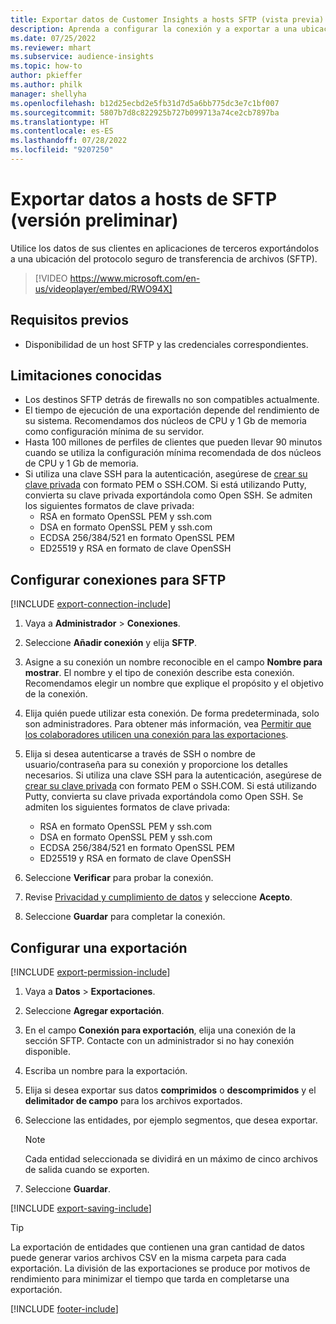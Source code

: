 ```yaml
---
title: Exportar datos de Customer Insights a hosts SFTP (vista previa) (contiene vídeo)
description: Aprenda a configurar la conexión y a exportar a una ubicación de SFTP.
ms.date: 07/25/2022
ms.reviewer: mhart
ms.subservice: audience-insights
ms.topic: how-to
author: pkieffer
ms.author: philk
manager: shellyha
ms.openlocfilehash: b12d25ecbd2e5fb31d7d5a6bb775dc3e7c1bf007
ms.sourcegitcommit: 5807b7d8c822925b727b099713a74ce2cb7897ba
ms.translationtype: HT
ms.contentlocale: es-ES
ms.lasthandoff: 07/28/2022
ms.locfileid: "9207250"
---
```

# <a name="export-data-to-sftp-hosts-preview"></a>Exportar datos a hosts de SFTP (versión preliminar)

Utilice los datos de sus clientes en aplicaciones de terceros exportándolos a una ubicación del protocolo seguro de transferencia de archivos (SFTP).

> [!VIDEO https://www.microsoft.com/en-us/videoplayer/embed/RWO94X]

## <a name="prerequisites"></a>Requisitos previos

- Disponibilidad de un host SFTP y las credenciales correspondientes.

## <a name="known-limitations"></a>Limitaciones conocidas

- Los destinos SFTP detrás de firewalls no son compatibles actualmente.
- El tiempo de ejecución de una exportación depende del rendimiento de su sistema. Recomendamos dos núcleos de CPU y 1 Gb de memoria como configuración mínima de su servidor.
- Hasta 100 millones de perfiles de clientes que pueden llevar 90 minutos cuando se utiliza la configuración mínima recomendada de dos núcleos de CPU y 1 Gb de memoria.
- Si utiliza una clave SSH para la autenticación, asegúrese de [crear su clave privada](/azure/virtual-machines/linux/create-ssh-keys-detailed#basic-example) con formato PEM o SSH.COM. Si está utilizando Putty, convierta su clave privada exportándola como Open SSH. Se admiten los siguientes formatos de clave privada:
  - RSA en formato OpenSSL PEM y ssh.com
  - DSA en formato OpenSSL PEM y ssh.com
  - ECDSA 256/384/521 en formato OpenSSL PEM
  - ED25519 y RSA en formato de clave OpenSSH

## <a name="set-up-connection-to-sftp"></a>Configurar conexiones para SFTP

[!INCLUDE [export-connection-include](includes/export-connection-admn.md)]

1. Vaya a **Administrador** > **Conexiones**.

1. Seleccione **Añadir conexión** y elija **SFTP**.

1. Asigne a su conexión un nombre reconocible en el campo **Nombre para mostrar**. El nombre y el tipo de conexión describe esta conexión. Recomendamos elegir un nombre que explique el propósito y el objetivo de la conexión.

1. Elija quién puede utilizar esta conexión. De forma predeterminada, solo son administradores. Para obtener más información, vea [Permitir que los colaboradores utilicen una conexión para las exportaciones](connections.md#allow-contributors-to-use-a-connection-for-exports).

1. Elija si desea autenticarse a través de SSH o nombre de usuario/contraseña para su conexión y proporcione los detalles necesarios. Si utiliza una clave SSH para la autenticación, asegúrese de [crear su clave privada](/azure/virtual-machines/linux/create-ssh-keys-detailed#basic-example) con formato PEM o SSH.COM. Si está utilizando Putty, convierta su clave privada exportándola como Open SSH. Se admiten los siguientes formatos de clave privada:
   - RSA en formato OpenSSL PEM y ssh.com
   - DSA en formato OpenSSL PEM y ssh.com
   - ECDSA 256/384/521 en formato OpenSSL PEM
   - ED25519 y RSA en formato de clave OpenSSH

1. Seleccione **Verificar** para probar la conexión.

1. Revise [Privacidad y cumplimiento de datos](connections.md#data-privacy-and-compliance) y seleccione **Acepto**.

1. Seleccione **Guardar** para completar la conexión.

## <a name="configure-an-export"></a>Configurar una exportación

[!INCLUDE [export-permission-include](includes/export-permission.md)]

1. Vaya a **Datos** > **Exportaciones**.

1. Seleccione **Agregar exportación**.

1. En el campo **Conexión para exportación**, elija una conexión de la sección SFTP. Contacte con un administrador si no hay conexión disponible.

1. Escriba un nombre para la exportación.

1. Elija si desea exportar sus datos **comprimidos** o **descomprimidos** y el **delimitador de campo** para los archivos exportados.

1. Seleccione las entidades, por ejemplo segmentos, que desea exportar.

   > [!NOTE]
   > Cada entidad seleccionada se dividirá en un máximo de cinco archivos de salida cuando se exporten.

1. Seleccione **Guardar**.

[!INCLUDE [export-saving-include](includes/export-saving.md)]

> [!TIP]
> La exportación de entidades que contienen una gran cantidad de datos puede generar varios archivos CSV en la misma carpeta para cada exportación. La división de las exportaciones se produce por motivos de rendimiento para minimizar el tiempo que tarda en completarse una exportación.

[!INCLUDE [footer-include](includes/footer-banner.md)]
